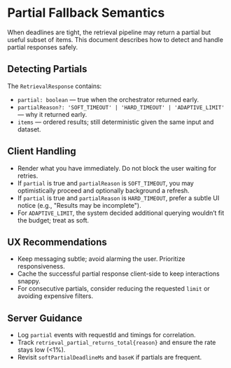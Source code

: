 # Partial Fallback Semantics

When deadlines are tight, the retrieval pipeline may return a partial but useful subset of items. This document describes how to detect and handle partial responses safely.

## Detecting Partials

The `RetrievalResponse` contains:

- `partial: boolean` — true when the orchestrator returned early.
- `partialReason?: 'SOFT_TIMEOUT' | 'HARD_TIMEOUT' | 'ADAPTIVE_LIMIT'` — why it returned early.
- `items` — ordered results; still deterministic given the same input and dataset.

## Client Handling

- Render what you have immediately. Do not block the user waiting for retries.
- If `partial` is true and `partialReason` is `SOFT_TIMEOUT`, you may optimistically proceed and optionally background a refresh.
- If `partial` is true and `partialReason` is `HARD_TIMEOUT`, prefer a subtle UI notice (e.g., "Results may be incomplete").
- For `ADAPTIVE_LIMIT`, the system decided additional querying wouldn’t fit the budget; treat as soft.

## UX Recommendations

- Keep messaging subtle; avoid alarming the user. Prioritize responsiveness.
- Cache the successful partial response client-side to keep interactions snappy.
- For consecutive partials, consider reducing the requested `limit` or avoiding expensive filters.

## Server Guidance

- Log `partial` events with requestId and timings for correlation.
- Track `retrieval_partial_returns_total{reason}` and ensure the rate stays low (&lt;1%).
- Revisit `softPartialDeadlineMs` and `baseK` if partials are frequent.
